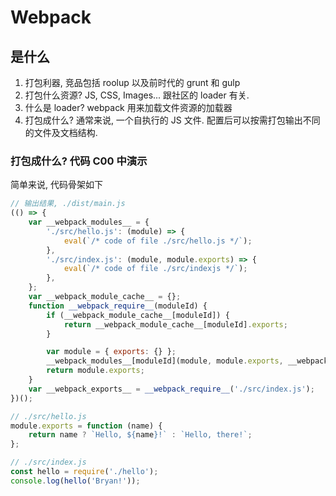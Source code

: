 # Webpack

## 是什么

1. 打包利器, 竞品包括 roolup 以及前时代的 grunt 和 gulp
2. 打包什么资源? JS, CSS, Images... 跟社区的 loader 有关.
3. 什么是 loader? webpack 用来加载文件资源的加载器
4. 打包成什么? 通常来说, 一个自执行的 JS 文件. 配置后可以按需打包输出不同的文件及文档结构.

### 打包成什么? 代码 C00 中演示

简单来说, 代码骨架如下

````js
// 输出结果, ./dist/main.js
(() => {
    var __webpack_modules__ = {
        './src/hello.js': (module) => {
            eval(`/* code of file ./src/hello.js */`);
        },
        './src/index.js': (module, module.exports) => {
            eval(`/* code of file ./src/indexjs */`);
        },
    };
    var __webpack_module_cache__ = {};
    function __webpack_require__(moduleId) {
        if (__webpack_module_cache__[moduleId]) {
            return __webpack_module_cache__[moduleId].exports;
        }

        var module = { exports: {} };
        __webpack_modules__[moduleId](module, module.exports, __webpack_require__);
        return module.exports;
    }
    var __webpack_exports__ = __webpack_require__('./src/index.js');
})();

````

```js
// ./src/hello.js
module.exports = function (name) {
    return name ? `Hello, ${name}!` : `Hello, there!`;
};
```

```js
// ./src/index.js
const hello = require('./hello');
console.log(hello('Bryan!'));
```
